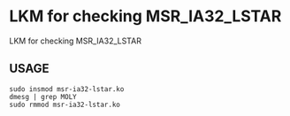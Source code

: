 # LKM for checking MSR_IA32_LSTAR
LKM for checking MSR_IA32_LSTAR

## USAGE
```
sudo insmod msr-ia32-lstar.ko
dmesg | grep MOLY
sudo rmmod msr-ia32-lstar.ko
```
